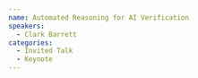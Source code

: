 ```yaml
---
name: Automated Reasoning for AI Verification
speakers:
  - Clark Barrett
categories:
  - Invited Talk
  - Keynote
---
```

